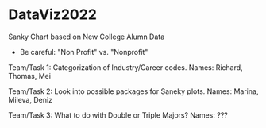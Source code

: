 # DataViz2022
Sanky Chart based on New College Alumn Data

- Be careful: "Non Profit" vs. "Nonprofit"

Team/Task 1: Categorization of Industry/Career codes. 
Names: Richard, Thomas, Mei

Team/Task 2: Look into possible packages for Saneky plots.
Names: Marina, Mileva, Deniz

Team/Task 3: What to do with Double or Triple Majors?
Names: ???

